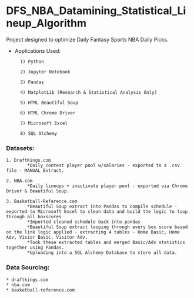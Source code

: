 # DFS_NBA_Datamining_Statistical_Lineup_Algorithm

Project designed to optimize Daily Fantasy Sports NBA Daily Picks.

* Applications Used: 

        1) Python
      
        2) Jupyter Notebook
        
        3) Pandas
        
        4) MatplotLib (Research & Statistical Analysis Only)
        
        5) HTML Beautiful Soup
        
        6) HTML Chrome Driver
        
        7) Microsoft Excel
        
        8) SQL Alchemy 

### Datasets:
    1. DraftKings.com 
            *Daily contest player pool w/salaries - exported to a .csv file - MANUAL Extract.
            
    2. NBA.com 
            *Daily lineups + inactivate player pool - exported via Chrome Driver & Beautiful Soup.
            
    3. Basketball-Reference.com
            *Beautiful Soup extract into Pandas to compile schedule - exported to Microsoft Excel to clean data and build the logic to loop through all boxscores
            *Imported cleaned schedule back into pandas
            *Beautiful Soup extract looping through every box score based on the link logic applied - extracting 4 tables - Home Basic, Home Adv, Visior Basic, Visitor Adv.
            *Took these extracted tables and merged Basic/Adv statistics together using Pandas.
            *Uploading into a SQL Alchemy Database to store all data.

### Data Sourcing:
    * draftkings.com
    * nba.com
    * basketball-reference.com
